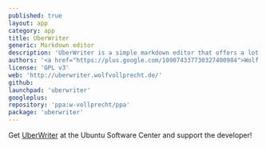 ```yaml
---
published: true
layout: app
category: app
title: UberWriter
generic: Markdown editor
description: 'UberWriter is a simple markdown editor that offers a lot of features. Get it if you love markdown and like writing in a clutter free environment.'
authors: '<a href="https://plus.google.com/109074337730327400984">Wolf Vollprecht</a>'
license: 'GPL v3'
web: 'http://uberwriter.wolfvollprecht.de/'
github:
launchpad: 'uberwriter'
googleplus:
repository: 'ppa:w-vollprecht/ppa'
package: 'uberwriter'
---
```


Get [UberWriter](apt://uberwriter) at the Ubuntu Software Center and support the developer!

